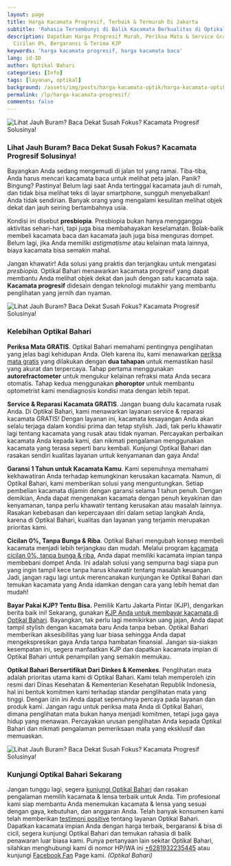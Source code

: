 ```yaml
---
layout: page
title: Harga Kacamata Progresif, Terbaik & Termurah Di Jakarta
subtitle: 'Rahasia Tersembunyi di Balik Kacamata Berkualitas di Optikal Bahari'
description: Dapatkan Harga Progresif Murah, Periksa Mata & Service Gratis, Kacamata
  Cicilan 0%, Bergaransi & Terima KJP
keywords: 'harga kacamata progresif, harga kacamata baca'
lang: id-ID
author: Optikal Bahari
categories: [Info]
tags: [layanan, optikal]
background: /assets/img/posts/harga-kacamata-optik/harga-kacamata-optik-19.webp
permalink: /lp/harga-kacamata-progresif/
comments: false
---
```


<div class="card-deck mb-3">
  <div class="card shadow p-3 mb-5 bg-white rounded">
    <img
      data-src="/assets/img/posts/harga-kacamata-optik/harga-kacamata-optik-21.webp"
      src="/assets/img/posts/harga-kacamata-optik/harga-kacamata-optik-21.webp"
      class="card-img-top img-fluid"
      alt="Lihat Jauh Buram? Baca Dekat Susah Fokus? Kacamata Progresif Solusinya!" />
    <div class="card-body">
      <h3 class="card-title">
        Lihat Jauh Buram? Baca Dekat Susah Fokus? Kacamata Progresif Solusinya!
      </h3>
      <p class="card-text text-left">
        Bayangkan Anda sedang mengemudi di jalan tol yang ramai. Tiba-tiba, Anda harus mencari kacamata baca untuk melihat peta jalan. Panik? Bingung? Pastinya! Belum lagi saat Anda tertinggal kacamata jauh di rumah, dan tidak bisa melihat teks di layar smartphone, sungguh menyebalkan! Anda tidak sendirian. Banyak orang yang mengalami kesulitan melihat objek dekat dan jauh seiring bertambahnya usia.
      </p>
      <p class="card-text text-left">
        Kondisi ini disebut
        <strong>presbiopia</strong>. Presbiopia bukan hanya mengganggu aktivitas sehari-hari, tapi juga bisa membahayakan keselamatan. Bolak-balik membeli kacamata baca dan kacamata jauh juga bisa menguras dompet. Belum lagi, jika Anda memiliki
        <em>astigmatisme</em>
        atau kelainan mata lainnya, biaya kacamata bisa semakin mahal.
      </p>
      <p class="card-text text-left">
        Jangan khawatir! Ada solusi yang praktis dan terjangkau untuk mengatasi
        <em>presbiopia</em>. Optikal Bahari menawarkan kacamata progresif yang dapat membantu Anda melihat objek dekat dan jauh dengan satu kacamata saja.
        <strong>Kacamata progresif</strong>
        didesain dengan teknologi mutakhir yang membantu penglihatan yang jernih dan nyaman.
      </p>
    </div>
  </div>
</div>

<div class="card-deck mb-3">
  <div class="card shadow p-3 mb-5 bg-white rounded">
    <img
      data-src="/assets/img/posts/harga-kacamata-optik/harga-kacamata-optik-21.webp"
      src="/assets/img/posts/harga-kacamata-optik/harga-kacamata-optik-21.webp"
      class="card-img-top img-fluid"
      alt="Lihat Jauh Buram? Baca Dekat Susah Fokus? Kacamata Progresif Solusinya!" />
    <div class="card-body">
      <h3 class="card-title">
        Kelebihan Optikal Bahari
      </h3>
      <p class="card-text text-left">
        <strong>Periksa Mata GRATIS</strong>.  
                Optikal Bahari memahami pentingnya penglihatan yang jelas bagi kehidupan Anda. Oleh karena itu, kami menawarkan
        <a href="{{"/periksa-mata-gratis/" | relative_url }}" title="Periksa Mata Gratis">periksa mata gratis</a>
        yang dilakukan dengan
        <strong>dua tahapan</strong>
        untuk memastikan hasil yang akurat dan terpercaya. Tahap pertama menggunakan
        <strong>autorefractometer</strong>
        untuk mengukur kelainan refraksi mata Anda secara otomatis. Tahap kedua menggunakan
        <strong>phoroptor</strong>
        untuk membantu optometrist kami mendiagnosis kondisi mata dengan lebih tepat.
      </p>
      <p class="card-text text-left">
        <strong>Service & Reparasi Kacamata GRATIS</strong>.  
                Jangan buang dulu kacamata rusak Anda. Di Optikal Bahari, kami menawarkan layanan service & reparasi kacamata GRATIS! Dengan layanan ini, kacamata kesayangan Anda akan selalu terjaga dalam kondisi prima dan tetap stylish. Jadi, tak perlu khawatir lagi tentang kacamata yang rusak
                atau tidak nyaman. Percayakan perbaikan kacamata Anda kepada kami, dan nikmati pengalaman menggunakan kacamata yang terasa seperti baru kembali. Kunjungi Optikal Bahari dan rasakan sendiri kualitas layanan untuk kenyamanan dan gaya Anda!
      </p>
      <p class="card-text text-left">
        <strong>Garansi 1 Tahun untuk Kacamata Kamu</strong>.  
                Kami sepenuhnya memahami kekhawatiran Anda terhadap kemungkinan kerusakan kacamata. Namun, di Optikal Bahari, kami memberikan solusi yang menguntungkan. Setiap pembelian kacamata dijamin dengan garansi selama 1 tahun penuh. Dengan demikian, Anda dapat mengenakan kacamata dengan penuh keyakinan dan kenyamanan, tanpa perlu khawatir tentang kerusakan atau masalah lainnya. Rasakan kebebasan dan kepercayaan diri dalam setiap langkah Anda, karena di Optikal Bahari, kualitas dan layanan yang terjamin merupakan prioritas kami.
      </p>
      <p class="card-text text-left">
        <strong>Cicilan 0%, Tanpa Bunga & Riba</strong>.  
                Optikal Bahari mengubah konsep membeli kacamata menjadi lebih terjangkau dan mudah. Melalui program
        <a href="{{"/kacamata-cicilan/" | relative_url }}" title="kacamata cicilan 0%, tanpa bunga & riba">kacamata cicilan 0%, tanpa bunga & riba</a>, Anda dapat memiliki kacamata impian tanpa membebani dompet Anda. Ini adalah solusi yang sempurna bagi siapa pun yang ingin tampil kece tanpa harus khawatir tentang masalah keuangan. Jadi, jangan ragu lagi untuk merencanakan kunjungan ke Optikal Bahari dan temukan kacamata yang Anda idamkan dengan cara yang lebih hemat dan mudah!
      </p>
      <p class="card-text text-left">
        <strong>Bayar Pakai KJP? Tentu Bisa.</strong>
        Pemilik Kartu Jakarta Pintar (KJP), dengarkan berita baik ini! Sekarang, gunakan
        <a href="{{"/optikal-bahari-kjp-kartu-jakarta-pintar/" | relative_url }}" title="KJP Anda untuk membayar kacamata di Optikal Bahari">KJP Anda untuk membayar kacamata di Optikal Bahari</a>. Bayangkan, tak perlu lagi memikirkan uang jajan, Anda dapat tampil stylish dengan kacamata baru Anda tanpa beban. Optikal Bahari memberikan aksesibilitas yang luar biasa sehingga Anda dapat mengekspresikan gaya Anda tanpa hambatan finansial. Jangan sia-siakan kesempatan ini, segera manfaatkan KJP dan dapatkan kacamata impian di Optikal Bahari untuk penampilan yang semakin memukau.
      </p>
      <p class="card-text text-left">
        <strong>Optikal Bahari Bersertifikat Dari Dinkes & Kemenkes</strong>.  
                Penglihatan mata adalah prioritas utama kami di Optikal Bahari. Kami telah memperoleh izin resmi dari Dinas Kesehatan & Kementerian Kesehatan Republik Indonesia, hal ini bentuk komitmen kami terhadap standar penglihatan mata yang tinggi. Dengan izin ini Anda dapat sepenuhnya percaya pada layanan dan produk kami. Jangan ragu untuk periksa mata Anda di Optikal Bahari, dimana penglihatan mata bukan hanya menjadi komitmen, tetapi juga gaya hidup yang menawan. Percayakan urusan penglihatan Anda kepada Optikal Bahari dan nikmati pengalaman pemeriksaan mata yang eksklusif dan memuaskan.
      </p>
    </div>
  </div>
</div>

<div class="card-deck mb-3">
  <div class="card shadow p-3 mb-5 bg-white rounded">
    <img
      data-src="/assets/img/posts/harga-kacamata-optik/harga-kacamata-optik-20.webp"
      src="/assets/img/posts/harga-kacamata-optik/harga-kacamata-optik-20.webp"
      class="card-img-top img-fluid"
      alt="Lihat Jauh Buram? Baca Dekat Susah Fokus? Kacamata Progresif Solusinya!" />
    <div class="card-body">
      <h3 class="card-title">
        Kunjungi Optikal Bahari Sekarang
      </h3>
      <p class="card-text text-left">
        Jangan tunggu lagi, segera
        <a href="{{"/lokasi" | relative_url }}" title="lokasi Optikal Bahari">kunjungi Optikal Bahari</a>
        dan rasakan pengalaman memilih kacamata & lensa terbaik untuk Anda. Tim profesional kami siap membantu Anda menemukan kacamata & lensa yang sesuai dengan gaya, kebutuhan, dan anggaran Anda. Telah banyak konsumen kami telah memberikan
        <a href="{{"/testimoni" | relative_url }}" title="testimoni positive">testimoni positive</a>
        tentang layanan Optikal Bahari. Dapatkan kacamata impian Anda dengan harga terbaik, bergaransi & bisa di cicil, segera kunjungi Optikal Bahari dan temukan rahasia di balik penawaran luar biasa kami. Punya pertanyaan lain sekitar Optikal Bahari, silahkan menghubungi kami di nomor HP/WA ini
        <a
          href="https://api.whatsapp.com/send?phone=6281932235445&text=Hallo%2C+saya+butuh+informasi+lebih+lanjut+mengenai+Optikal+Bahari"
          id="WhatsAppClick"
          class="WhatsAppCall"
          title="Call WhatsApp">+6281932235445</a>
        atau kunjungi
        <a
          href="https://www.facebook.com/optikalbahari"
          id="FBClick"
          title="Facebook Page Optikal Bahari"
          class="FacebookPage">Facebook Fan</a>
        Page kami.
        <em>(Optikal Bahari)</em>
      </p>
    </div>
  </div>

</div>
